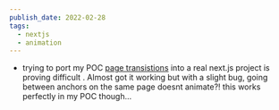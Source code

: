 ```yaml
---
publish_date: 2022-02-28
tags:
  - nextjs
  - animation
---
```

- trying to port my POC [page transistions](https://stackblitz.com/edit/nextjs-tfmzae?file=src%2Fcomponents%2FNav.tsx) into a real next.js project is proving difficult . Almost got it working but with a slight bug, going between anchors on the same page doesnt animate?! this works perfectly in my POC though...
